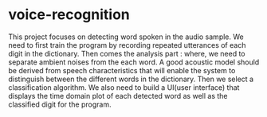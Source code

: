 # voice-recognition
This project focuses on detecting word spoken in the audio sample.
We need to first train the program by recording repeated utterances of each digit in  the dictionary.
Then comes the analysis part : where, we need to separate ambient noises from the each word.
A good acoustic model should be derived from speech characteristics that will enable the system to distinguish between the different words in the dictionary.
Then we select a classification algorithm.
We also need to build a UI(user interface) that displays the time domain plot of each detected word as well as the classified digit for the program.
